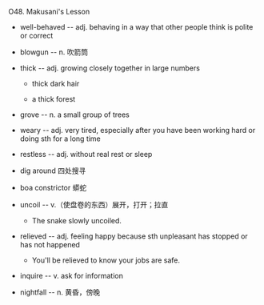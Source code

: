 O48. Makusani's Lesson

* well-behaved -- adj. behaving in a way that other people think is polite or correct

* blowgun -- n. 吹箭筒

* thick -- adj. growing closely together in large numbers

   * thick dark hair
   
   * a thick forest
   
* grove -- n. a small group of trees

* weary -- adj. very tired, especially after you have been working hard or doing sth for a long time

* restless -- adj. without real rest or sleep

* dig around 四处搜寻

* boa constrictor 蟒蛇

* uncoil -- v.（使盘卷的东西）展开，打开；拉直

   * The snake slowly uncoiled.
   
* relieved -- adj. feeling happy because sth unpleasant has stopped or has not happened

   * You'll be relieved to know your jobs are safe.
   
* inquire -- v. ask for information

* nightfall -- n. 黄昏，傍晚

